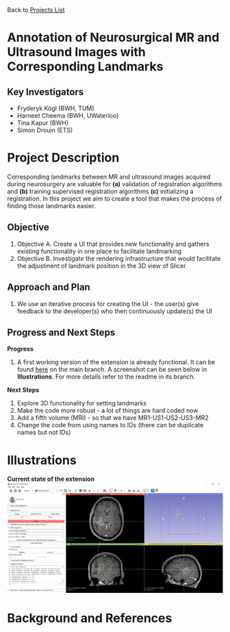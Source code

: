 Back to [Projects List](../../README.md#ProjectsList)

# Annotation of Neurosurgical MR and Ultrasound Images with Corresponding Landmarks

## Key Investigators

- Fryderyk Kögl (BWH, TUM)
- Harneet Cheema (BWH, UWaterloo)
- Tina Kapur (BWH)
- Simon Drouin (ETS)

# Project Description

<!-- Add a short paragraph describing the project. -->
Corresponding landmarks between MR and ultrasound images acquired during neurosurgery are valuable for **(a)**
validation of registration algorithms and **(b)** training supervised registration algorithms **(c)** initializing a
registration. In this project we aim to create a tool that makes the process of finding those landmarks easier.

## Objective

<!-- Describe here WHAT you would like to achieve (what you will have as end result). -->

1. Objective A. Create a UI that provides new functionality and gathers existing functionality in one place to
facilitate landmarking
2. Objective B. Investigate the rendering infrastructure that would facilitate the adjustment of landmark position in the 3D view of Slicer

## Approach and Plan

<!-- Describe here HOW you would like to achieve the objectives stated above. -->

1. We use an iterative process for creating the UI - the user(s) give feedback to the developer(s) who then continuously
update(s) the UI


## Progress and Next Steps

<!-- Update this section as you make progress, describing of what you have ACTUALLY DONE. If there are specific steps that you could not complete then you can describe them here, too. -->

**Progress**
1. A first working version of the extension is already functional. It can be found
[here](https://github.com/koeglfryderyk/mthesis-slicerLandmarkingView) on the main branch. A screenshot can be seen
below in **Illustrations**. For more details refer to the readme in its branch.

**Next Steps**
1. Explore 3D functionality for setting landmarks
2. Make the code more robust - a lot of things are hard coded now
3. Add a fifth volume (MRI) - so that we have MR1-US1-US2-US3-MR2
4. Change the code from using names to IDs (there can be duplicate names but not IDs)

# Illustrations
<!-- Add pictures and links to videos that demonstrate what has been accomplished.
![Some more images](Example2.jpg)
-->
**Current state of the extension**
![Screenshot of the current state of the extension](./misc/extension_screenshot.png)

# Background and References

<!-- If you developed any software, include link to the source code repository. If possible, also add links to sample data, and to any relevant publications. -->
